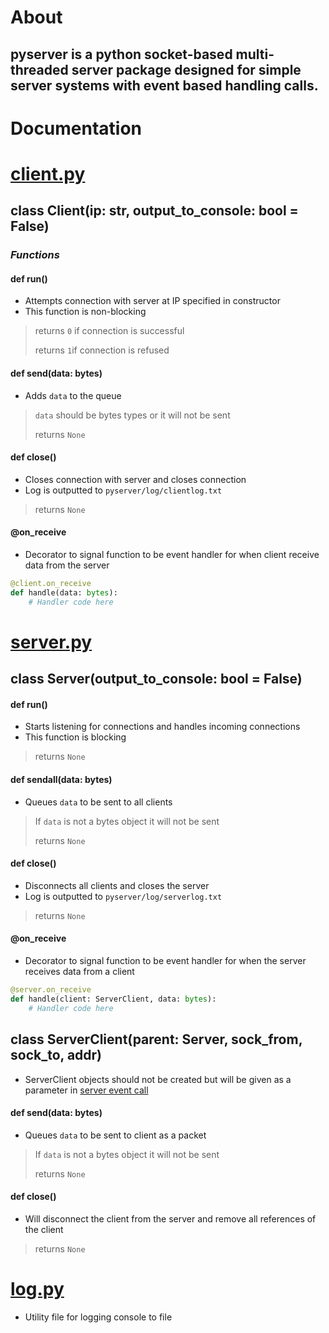 # About
pyserver is a python socket-based multi-threaded server package designed for simple server systems with event based handling calls.
---
# Documentation
# [client.py](pyserver/client.py)

## class Client(ip: str, output_to_console: bool = False)
### *Functions*
#### def run()
- Attempts connection with server at IP specified in constructor
- This function is non-blocking
> returns ``0`` if connection is successful
> 
> returns ``1``if connection is refused
#### def send(data: bytes)
 - Adds ``data`` to the queue
> ``data`` should be bytes types or it will not be sent
> 
> returns `None`
#### def close()
- Closes connection with server and closes connection
- Log is outputted to `pyserver/log/clientlog.txt`
> returns `None`

#### @on_receive
- Decorator to signal function to be event handler for when client receive data from the server
```py
@client.on_receive
def handle(data: bytes):
	# Handler code here
```

# [server.py](pyserver/server.py)
## class Server(output_to_console: bool = False)
#### def run()
- Starts listening for connections and handles incoming connections
- This function is blocking
> returns `None`
#### def sendall(data: bytes)
- Queues `data` to be sent to all clients
> If `data` is not a bytes object it will not be sent
> 
> returns `None`
 #### def close()
 - Disconnects all clients and closes the server
 - Log is outputted to `pyserver/log/serverlog.txt`
 > returns `None`
 #### @on_receive
- Decorator to signal function to be event handler for when the server receives data from a client
```py
@server.on_receive
def handle(client: ServerClient, data: bytes):
	# Handler code here
```

## class ServerClient(parent: Server, sock_from, sock_to, addr)
- ServerClient objects should not be created but will be given as a parameter in [server event call](README.md#on_receive-1)
#### def send(data: bytes)
- Queues `data` to be sent to client as a packet
> If `data` is not a bytes object it will not be sent
> 
> returns `None`
 #### def close()
 - Will disconnect the client from the server and remove all references of the client
 > returns `None`
# [log.py](pyserver/log.py)
- Utility file for logging console to file

